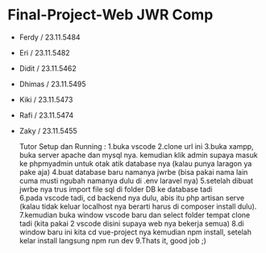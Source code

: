 # Final-Project-Web JWR Comp
- Ferdy / 23.11.5484
- Eri / 23.11.5482
- Didit / 23.11.5462
- Dhimas / 23.11.5495
- Kiki / 23.11.5473
- Rafi / 23.11.5474
- Zaky / 23.11.5455
  
  Tutor Setup dan Running :
1.buka vscode
2.clone url ini
3.buka xampp, buka server apache dan mysql nya. kemudian klik admin supaya masuk ke phpmyadmin untuk otak atik database nya (kalau punya laragon ya pake aja)
4.buat database baru namanya jwrbe (bisa pakai nama lain cuma musti ngubah namanya dulu di .env laravel nya)
5.setelah dibuat jwrbe nya trus import file sql di folder DB ke database tadi  
6.pada vscode tadi, cd backend nya dulu, abis itu php artisan serve (kalau tidak keluar localhost nya berarti harus di composer install dulu).
7.kemudian buka window vscode baru dan select folder tempat clone tadi (kita pakai 2 vscode disini supaya web nya bekerja semua)
8.di window baru ini kita cd vue-project nya kemudian npm install, setelah kelar install langsung npm run dev
9.Thats it, good job ;)












































